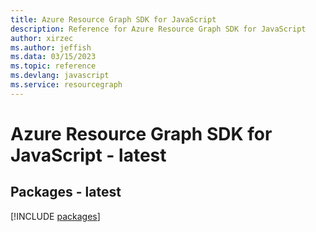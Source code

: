 ```yaml
---
title: Azure Resource Graph SDK for JavaScript
description: Reference for Azure Resource Graph SDK for JavaScript
author: xirzec
ms.author: jeffish
ms.data: 03/15/2023
ms.topic: reference
ms.devlang: javascript
ms.service: resourcegraph
---
```

# Azure Resource Graph SDK for JavaScript - latest
## Packages - latest
[!INCLUDE [packages](resource-graph-index.md)]